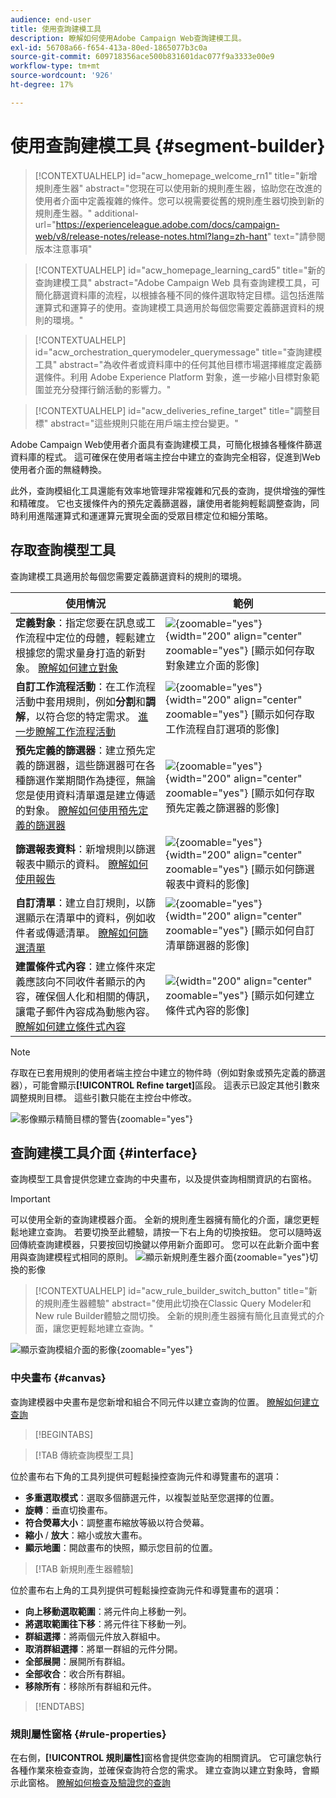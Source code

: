 ```yaml
---
audience: end-user
title: 使用查詢建模工具
description: 瞭解如何使用Adobe Campaign Web查詢建模工具。
exl-id: 56708a66-f654-413a-80ed-1865077b3c0a
source-git-commit: 609718356ace500b831601dac077f9a3333e00e9
workflow-type: tm+mt
source-wordcount: '926'
ht-degree: 17%

---
```


# 使用查詢建模工具 {#segment-builder}

>[!CONTEXTUALHELP]
>id="acw_homepage_welcome_rn1"
>title="新增規則產生器"
>abstract="您現在可以使用新的規則產生器，協助您在改進的使用者介面中定義複雜的條件。您可以視需要從舊的規則產生器切換到新的規則產生器。"
>additional-url="https://experienceleague.adobe.com/docs/campaign-web/v8/release-notes/release-notes.html?lang=zh-hant" text="請參閱版本注意事項"

>[!CONTEXTUALHELP]
>id="acw_homepage_learning_card5"
>title="新的查詢建模工具"
>abstract="Adobe Campaign Web 具有查詢建模工具，可簡化篩選資料庫的流程，以根據各種不同的條件選取特定目標。這包括進階運算式和運算子的使用。查詢建模工具適用於每個您需要定義篩選資料的規則的環境。"

>[!CONTEXTUALHELP]
>id="acw_orchestration_querymodeler_querymessage"
>title="查詢建模工具"
>abstract="為收件者或資料庫中的任何其他目標市場選擇維度定義篩選條件。利用 Adobe Experience Platform 對象，進一步縮小目標對象範圍並充分發揮行銷活動的影響力。"

>[!CONTEXTUALHELP]
>id="acw_deliveries_refine_target"
>title="調整目標"
>abstract="這些規則只能在用戶端主控台變更。"

Adobe Campaign Web使用者介面具有查詢建模工具，可簡化根據各種條件篩選資料庫的程式。 這可確保在使用者端主控台中建立的查詢完全相容，促進到Web使用者介面的無縫轉換。

此外，查詢模組化工具還能有效率地管理非常複雜和冗長的查詢，提供增強的彈性和精確度。 它也支援條件內的預先定義篩選器，讓使用者能夠輕鬆調整查詢，同時利用進階運算式和運運算元實現全面的受眾目標定位和細分策略。

## 存取查詢模型工具

查詢建模工具適用於每個您需要定義篩選資料的規則的環境。

| 使用情況 | 範例 |
|  ---  |  ---  |
| **定義對象**：指定您要在訊息或工作流程中定位的母體，輕鬆建立根據您的需求量身打造的新對象。 [瞭解如何建立對象](../audience/one-time-audience.md) | ![](assets/access-audience.png){zoomable="yes"}{width="200" align="center" zoomable="yes"} [顯示如何存取對象建立介面的影像] |
| **自訂工作流程活動**：在工作流程活動中套用規則，例如&#x200B;**分割**&#x200B;和&#x200B;**調解**，以符合您的特定需求。 [進一步瞭解工作流程活動](../workflows/activities/about-activities.md) | ![](assets/access-workflow.png){zoomable="yes"}{width="200" align="center" zoomable="yes"} [顯示如何存取工作流程自訂選項的影像] |
| **預先定義的篩選器**：建立預先定義的篩選器，這些篩選器可在各種篩選作業期間作為捷徑，無論您是使用資料清單還是建立傳遞的對象。 [瞭解如何使用預先定義的篩選器](../get-started/predefined-filters.md) | ![](assets/access-predefined-filter.png){zoomable="yes"}{width="200" align="center" zoomable="yes"} [顯示如何存取預先定義之篩選器的影像] |
| **篩選報表資料**：新增規則以篩選報表中顯示的資料。 [瞭解如何使用報告](../reporting/gs-reports.md) | ![](assets/access-reports.png){zoomable="yes"}{width="200" align="center" zoomable="yes"} [顯示如何篩選報表中資料的影像] |
| **自訂清單**：建立自訂規則，以篩選顯示在清單中的資料，例如收件者或傳遞清單。 [瞭解如何篩選清單](../get-started/list-filters.md#list-built-in-filters) | ![](assets/access-lists.png){zoomable="yes"}{width="200" align="center" zoomable="yes"} [顯示如何自訂清單篩選器的影像] |
| **建置條件式內容**：建立條件來定義應該向不同收件者顯示的內容，確保個人化和相關的傳訊，讓電子郵件內容成為動態內容。 [瞭解如何建立條件式內容](../personalization/conditions.md) | ![](assets/conditional-content.png){width="200" align="center" zoomable="yes"} [顯示如何建立條件式內容的影像] |

>[!NOTE]
>
>存取在已套用規則的使用者端主控台中建立的物件時（例如對象或預先定義的篩選器），可能會顯示&#x200B;**[!UICONTROL Refine target]**&#x200B;區段。 這表示已設定其他引數來調整規則目標。 這些引數只能在主控台中修改。
>
>![影像顯示精簡目標的警告](assets/target-warning.png){zoomable="yes"}

## 查詢建模工具介面 {#interface}

查詢模型工具會提供您建立查詢的中央畫布，以及提供查詢相關資訊的右窗格。

>[!IMPORTANT]
>
>可以使用全新的查詢建模器介面。 全新的規則產生器擁有簡化的介面，讓您更輕鬆地建立查詢。 若要切換至此體驗，請按一下右上角的切換按鈕。 您可以隨時返回傳統查詢建模器，只要按回切換鍵以停用新介面即可。 您可以在此新介面中套用與查詢建模程式相同的原則。
>![顯示新規則產生器介面](assets/query-modeler-toggle.png){zoomable="yes"}切換的影像


>[!CONTEXTUALHELP]
>id="acw_rule_builder_switch_button"
>title="新的規則產生器體驗"
>abstract="使用此切換在Classic Query Modeler和New rule Builder體驗之間切換。 全新的規則產生器擁有簡化且直覺式的介面，讓您更輕鬆地建立查詢。"

![顯示查詢模組介面的影像](assets/query-interface.png){zoomable="yes"}

### 中央畫布 {#canvas}

查詢建模器中央畫布是您新增和組合不同元件以建立查詢的位置。 [瞭解如何建立查詢](build-query.md)

>[!BEGINTABS]

>[!TAB 傳統查詢模型工具]

位於畫布右下角的工具列提供可輕鬆操控查詢元件和導覽畫布的選項：

* **多重選取模式**：選取多個篩選元件，以複製並貼至您選擇的位置。
* **旋轉**：垂直切換畫布。
* **符合熒幕大小**：調整畫布縮放等級以符合熒幕。
* **縮小** / **放大**：縮小或放大畫布。
* **顯示地圖**：開啟畫布的快照，顯示您目前的位置。

>[!TAB 新規則產生器體驗]

位於畫布右上角的工具列提供可輕鬆操控查詢元件和導覽畫布的選項：

* **向上移動選取範圍**：將元件向上移動一列。
* **將選取範圍往下移**：將元件往下移動一列。
* **群組選擇**：將兩個元件放入群組中。
* **取消群組選擇**：將單一群組的元件分開。
* **全部展開**：展開所有群組。
* **全部收合**：收合所有群組。
* **移除所有**：移除所有群組和元件。

>[!ENDTABS]

### 規則屬性窗格 {#rule-properties}

在右側，**[!UICONTROL 規則屬性]**&#x200B;窗格會提供您查詢的相關資訊。 它可讓您執行各種作業來檢查查詢，並確保查詢符合您的需求。 建立查詢以建立對象時，會顯示此窗格。 [瞭解如何檢查及驗證您的查詢](build-query.md#check-and-validate-your-query)
